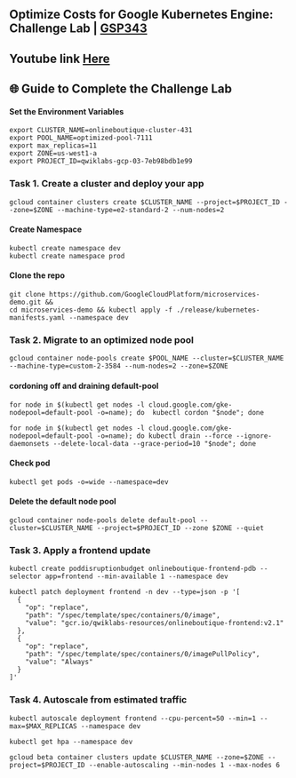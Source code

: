 ## Optimize Costs for Google Kubernetes Engine: Challenge Lab | [GSP343](https://www.cloudskillsboost.google/focuses/16327?parent=catalog)

## Youtube link [Here]()

## 🌐 **Guide to Complete the Challenge Lab**

#### Set the Environment Variables ####
```
export CLUSTER_NAME=onlineboutique-cluster-431
export POOL_NAME=optimized-pool-7111
export max_replicas=11
export ZONE=us-west1-a
export PROJECT_ID=qwiklabs-gcp-03-7eb98bdb1e99
```
### Task 1. Create a cluster and deploy your app ###
```
gcloud container clusters create $CLUSTER_NAME --project=$PROJECT_ID --zone=$ZONE --machine-type=e2-standard-2 --num-nodes=2
```
#### Create Namespace ####
```
kubectl create namespace dev
kubectl create namespace prod
```
#### Clone the repo ####
```
git clone https://github.com/GoogleCloudPlatform/microservices-demo.git &&
cd microservices-demo && kubectl apply -f ./release/kubernetes-manifests.yaml --namespace dev
```

### Task 2. Migrate to an optimized node pool ###
```
gcloud container node-pools create $POOL_NAME --cluster=$CLUSTER_NAME --machine-type=custom-2-3584 --num-nodes=2 --zone=$ZONE
```

#### cordoning off and draining default-pool ####
```
for node in $(kubectl get nodes -l cloud.google.com/gke-nodepool=default-pool -o=name); do  kubectl cordon "$node"; done
```
```
for node in $(kubectl get nodes -l cloud.google.com/gke-nodepool=default-pool -o=name); do kubectl drain --force --ignore-daemonsets --delete-local-data --grace-period=10 "$node"; done
```
#### Check pod ####
```
kubectl get pods -o=wide --namespace=dev
```
#### Delete the default node pool ####
```
gcloud container node-pools delete default-pool --cluster=$CLUSTER_NAME --project=$PROJECT_ID --zone $ZONE --quiet
```

### Task 3. Apply a frontend update ###
```
kubectl create poddisruptionbudget onlineboutique-frontend-pdb --selector app=frontend --min-available 1 --namespace dev
```
```
kubectl patch deployment frontend -n dev --type=json -p '[
  {
    "op": "replace",
    "path": "/spec/template/spec/containers/0/image",
    "value": "gcr.io/qwiklabs-resources/onlineboutique-frontend:v2.1"
  },
  {
    "op": "replace",
    "path": "/spec/template/spec/containers/0/imagePullPolicy",
    "value": "Always"
  }
]'

```
### Task 4. Autoscale from estimated traffic ###
```
kubectl autoscale deployment frontend --cpu-percent=50 --min=1 --max=$MAX_REPLICAS --namespace dev
```
```
kubectl get hpa --namespace dev
```
```
gcloud beta container clusters update $CLUSTER_NAME --zone=$ZONE --project=$PROJECT_ID --enable-autoscaling --min-nodes 1 --max-nodes 6
```
